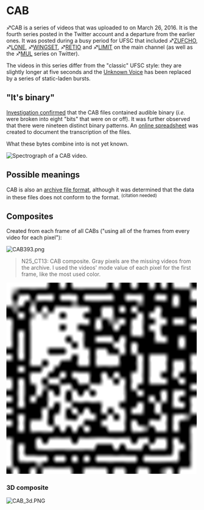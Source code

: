 # CAB

♐CAB is a series of videos that was uploaded to on
March 26, 2016. It is the fourth series posted in the Twitter account
and a departure from the earlier ones. It was posted during a busy
period for UFSC that included ♐[ZUFCHO](ZUFCHO "wikilink"),
♐[LONE](LONE "wikilink"), ♐[WINGSET](WINGSET "wikilink"),
♐[RETIO](RETIO "wikilink") and ♐[LIMIT](LIMIT "wikilink") on the main
channel (as well as the ♐[MUL](MUL "wikilink") series on Twitter).

The videos in this series differ from the "classic" UFSC style: they are
slightly longer at five seconds and the [Unknown Voice](Unknown_Voice "wikilink") has been replaced by a series of
static-laden bursts.

## "It's binary"

[Investigation confirmed](https://www.reddit.com/r/UnfavorableSemicircle/comments/4c8jjk/its_binary/)
that the CAB files contained audible binary (*i.e.* were broken into
eight "bits" that were on or off). It was further observed that there
were nineteen distinct binary patterns. An [online spreadsheet](https://docs.google.com/spreadsheets/d/1FllOeyy1GVwHB6AXcAHcHV5RTWfzRmc9wmlYG0BEa5E/edit#gid=0)
was created to document the transcription of the files.

What these bytes combine into is not yet known.

![Spectrograph of a CAB video](_CAB_spectrograph.png "spectrograph of a CAB video").

## Possible meanings

CAB is also an [archive file format](https://en.wikipedia.org/wiki/Cabinet_\(file_format\)), although
it was determined that the data in these files does not conform to the
format. <sup>(citation needed)</sup>

## Composites

Created from each frame of all CABs ("using all of the frames from every video for each pixel"):

![CAB393.png](CAB393.png "CAB393.png")

> N25_CT13: CAB composite. Gray pixels are the missing videos from the archive.  I used the videos' mode value of each pixel for the first frame, like the most used color.

![cab.n25.png](cab.n25.png)

### 3D composite

![CAB\_3d.PNG](CAB_3d.PNG "CAB_3d.PNG")

